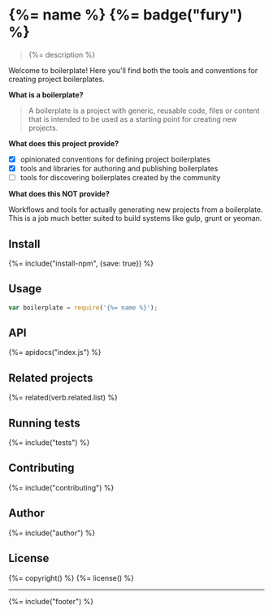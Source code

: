 # {%= name %} {%= badge("fury") %}

> {%= description %}

Welcome to boilerplate! Here you'll find both the tools and conventions for creating project boilerplates.

**What is a boilerplate?**

> A boilerplate is a project with generic, reusable code, files or content that is intended to be used as a starting point for creating new projects. 

**What does this project provide?**

- [x] opinionated conventions for defining project boilerplates
- [x] tools and libraries for authoring and publishing boilerplates  
- [ ] tools for discovering boilerplates created by the community

**What does this NOT provide?**

Workflows and tools for actually generating new projects from a boilerplate. This is a job much better suited to build systems like gulp, grunt or yeoman.

## Install
{%= include("install-npm", {save: true}) %}

## Usage

```js
var boilerplate = require('{%= name %}');
```

## API
{%= apidocs("index.js") %}

## Related projects
{%= related(verb.related.list) %}  

## Running tests
{%= include("tests") %}

## Contributing
{%= include("contributing") %}

## Author
{%= include("author") %}

## License
{%= copyright() %}
{%= license() %}

***

{%= include("footer") %}
